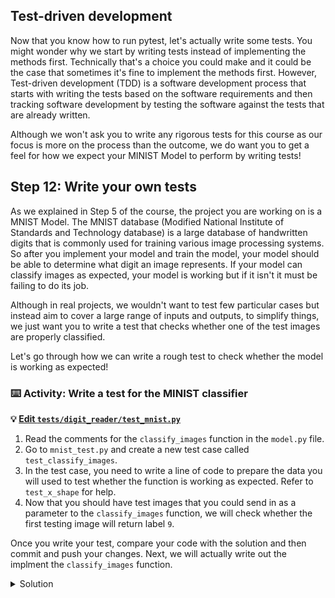 ## Test-driven development

Now that you know how to run pytest, let's actually write some tests. You might wonder why we start by writing tests instead of implementing the methods first. Technically that's a choice you could make and it could be the case that sometimes it's fine to implement the methods first. However, Test-driven development (TDD) is a software development process that starts with writing the tests based on the software requirements and then tracking software development by testing the software against the tests that are already written.

Although we won't ask you to write any rigorous tests for this course as our focus is more on the process than the outcome, we do want you to get a feel for how we expect your MINIST Model to perform by writing tests!

## Step 12: Write your own tests

As we explained in Step 5 of the course, the project you are working on is a MNIST Model. The MNIST database (Modified National Institute of Standards and Technology database) is a large database of handwritten digits that is commonly used for training various image processing systems. So after you implement your model and train the model, your model should be able to determine what digit an image represents. If your model can classify images as expected, your model is working but if it isn't it must be failing to do its job.

Although in real projects, we wouldn't want to test few particular cases but instead aim to cover a large range of inputs and outputs, to simplify things, we just want you to write a test that checks whether one of the test images are properly classified.

Let's go through how we can write a rough test to check whether the model is working as expected!

### :keyboard: Activity: Write a test for the MINIST classifier
**:bulb: [Edit `tests/digit_reader/test_mnist.py`]({{quicklink1}})**

1. Read the comments for the ```classify_images``` function in the ```model.py``` file.
1. Go to ```mnist_test.py``` and create a new test case called ```test_classify_images```.
2. In the test case, you need to write a line of code to prepare the data you will used to test whether the function is working as expected. Refer to ```test_x_shape``` for help.
3. Now that you should have test images that you could send in as a parameter to the ```classify_images``` function, we will check whether the first testing image will return label ```9```.

Once you write your test, compare your code with the solution and then commit and push your changes. Next, we will actually write out the implment the ```classify_images``` function.

<details><summary>Solution</summary>
  
```  
    
def test_classify_image():
    (x_train, y_train), (x_test, y_test) = prepare_data()
    model = MNISTModel()
    assert model.classify_image(x_test[0]) == 9
    
```        

</details>
